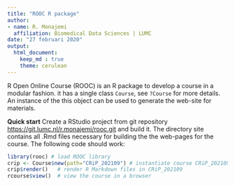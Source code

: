 ```yaml
---
title: "ROOC R package"
author:
- name: R. Monajemi
  affiliation: Biomedical Data Sciences | LUMC
date: "27 februari 2020"
output: 
  html_document:
    keep_md : true
    theme: cerulean
---
```



R Open Online Course (ROOC) is an R package to develop a course in a modular fashion. it has a single class `Course`, see  `?Course` for more details. An instance of the this object can be used to generate the web-site for materials. 


**Quick start** Create a RStudio project from git repository https://git.lumc.nl/r.monajemi/rooc.git and build it. The directory site contains all .Rmd files necessary for building the the web-pages for the course. The following code should work:

```r
library(rooc) # load ROOC library
crip <- Course$new(path="CRiP_202109") # instantiate course CRiP_202109 (see below for details of `path`)
crip$render()   # render R Markdown files in CRiP_202109  
rcourse$view()  # view the course in a browser
```